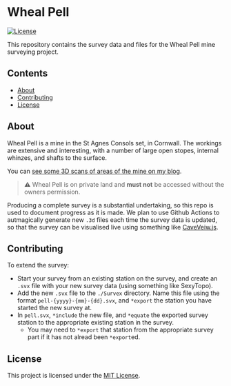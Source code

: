 # Wheal Pell

[![License](https://img.shields.io/badge/license-MIT-blue.svg)](https://github.com/aricooperdavis/wheal-pell/blob/main/LICENSE)

This repository contains the survey data and files for the Wheal Pell mine surveying project.

## Contents

- [About](#about)
- [Contributing](#contributing)
- [License](#license)

## About

Wheal Pell is a mine in the St Agnes Consols set, in Cornwall. The workings are extensive and interesting, with a number of large open stopes, internal whinzes, and shafts to the surface.

You can [see some 3D scans of areas of the mine on my blog](https://cooper-davis.net/blog/3d-scanning-abandoned-mines).

> :warning: Wheal Pell is on private land and __must not__ be accessed without the owners permission.

Producing a complete survey is a substantial undertaking, so this repo is used to document progress as it is made. We plan to use Github Actions to autmagically generate new `.3d` files each time the survey data is updated, so that the survey can be visualised live using something like [CaveVeiw.js](https://aardgoose.github.io/CaveView.js/).

## Contributing

To extend the survey:

- Start your survey from an existing station on the survey, and create an `.svx` file with your new survey data (using something like SexyTopo).
- Add the new `.svx` file to the `./Survex` directory. Name this file using the format `pell-{yyyy}-{mm}-{dd}.svx`, and `*export` the station you have started the new survey at.
- In `pell.svx`, `*include` the new file, and `*equate` the exported survey station to the appropriate existing station in the survey.
  - You may need to `*export` that station from the appropriate survey part if it has not alread been `*export`ed.

## License

This project is licensed under the [MIT License](LICENSE).
